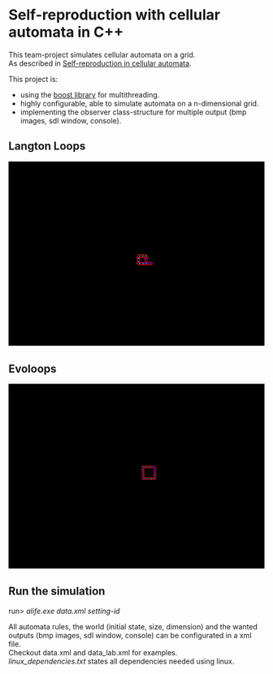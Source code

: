 #  Self-reproduction with cellular automata in C++
This team-project simulates cellular automata on a grid.\
As described in <a href="http://www-users.york.ac.uk/~gt512/BIC/langton84.pdf">Self-reproduction in cellular automata</a>.

This project is:
- using the <a href="https://www.boost.org">boost library</a> for multithreading.
- highly configurable, able to simulate automata on a n-dimensional grid.
- implementing the observer class-structure for multiple output (bmp images, sdl window, console).

## Langton Loops
<img src="../anim_a.gif">

## Evoloops
<img src="../anim_b.gif">

## Run the simulation
run> *alife.exe data.xml setting-id*

All automata rules, the world (initial state, size, dimension) and the wanted outputs (bmp images, sdl window, console) can be configurated in a xml file.\
Checkout data.xml and data_lab.xml for examples.\
*linux_dependencies.txt* states all dependencies needed using linux.
